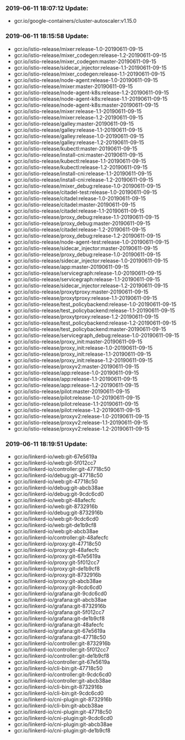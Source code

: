 ### 2019-06-11 18:07:12 Update:

- gcr.io/google-containers/cluster-autoscaler:v1.15.0
### 2019-06-11 18:15:58 Update:

- gcr.io/istio-release/mixer:release-1.0-20190611-09-15
- gcr.io/istio-release/mixer_codegen:release-1.2-20190611-09-15
- gcr.io/istio-release/mixer_codegen:master-20190611-09-15
- gcr.io/istio-release/sidecar_injector:release-1.1-20190611-09-15
- gcr.io/istio-release/mixer_codegen:release-1.1-20190611-09-15
- gcr.io/istio-release/node-agent:release-1.0-20190611-09-15
- gcr.io/istio-release/mixer:master-20190611-09-15
- gcr.io/istio-release/node-agent-k8s:release-1.2-20190611-09-15
- gcr.io/istio-release/node-agent-k8s:release-1.1-20190611-09-15
- gcr.io/istio-release/node-agent-k8s:master-20190611-09-15
- gcr.io/istio-release/mixer:release-1.1-20190611-09-15
- gcr.io/istio-release/mixer:release-1.2-20190611-09-15
- gcr.io/istio-release/galley:master-20190611-09-15
- gcr.io/istio-release/galley:release-1.1-20190611-09-15
- gcr.io/istio-release/galley:release-1.0-20190611-09-15
- gcr.io/istio-release/galley:release-1.2-20190611-09-15
- gcr.io/istio-release/kubectl:master-20190611-09-15
- gcr.io/istio-release/install-cni:master-20190611-09-15
- gcr.io/istio-release/kubectl:release-1.1-20190611-09-15
- gcr.io/istio-release/kubectl:release-1.2-20190611-09-15
- gcr.io/istio-release/install-cni:release-1.1-20190611-09-15
- gcr.io/istio-release/install-cni:release-1.2-20190611-09-15
- gcr.io/istio-release/mixer_debug:release-1.0-20190611-09-15
- gcr.io/istio-release/citadel-test:release-1.0-20190611-09-15
- gcr.io/istio-release/citadel:release-1.0-20190611-09-15
- gcr.io/istio-release/citadel:master-20190611-09-15
- gcr.io/istio-release/citadel:release-1.1-20190611-09-15
- gcr.io/istio-release/proxy_debug:release-1.1-20190611-09-15
- gcr.io/istio-release/proxy_debug:master-20190611-09-15
- gcr.io/istio-release/citadel:release-1.2-20190611-09-15
- gcr.io/istio-release/proxy_debug:release-1.2-20190611-09-15
- gcr.io/istio-release/node-agent-test:release-1.0-20190611-09-15
- gcr.io/istio-release/sidecar_injector:master-20190611-09-15
- gcr.io/istio-release/proxy_debug:release-1.0-20190611-09-15
- gcr.io/istio-release/sidecar_injector:release-1.0-20190611-09-15
- gcr.io/istio-release/app:master-20190611-09-15
- gcr.io/istio-release/servicegraph:release-1.0-20190611-09-15
- gcr.io/istio-release/servicegraph:release-1.1-20190611-09-15
- gcr.io/istio-release/sidecar_injector:release-1.2-20190611-09-15
- gcr.io/istio-release/proxytproxy:master-20190611-09-15
- gcr.io/istio-release/proxytproxy:release-1.1-20190611-09-15
- gcr.io/istio-release/test_policybackend:release-1.0-20190611-09-15
- gcr.io/istio-release/test_policybackend:release-1.1-20190611-09-15
- gcr.io/istio-release/proxytproxy:release-1.2-20190611-09-15
- gcr.io/istio-release/test_policybackend:release-1.2-20190611-09-15
- gcr.io/istio-release/test_policybackend:master-20190611-09-15
- gcr.io/istio-release/servicegraph_debug:release-1.0-20190611-09-15
- gcr.io/istio-release/proxy_init:master-20190611-09-15
- gcr.io/istio-release/proxy_init:release-1.0-20190611-09-15
- gcr.io/istio-release/proxy_init:release-1.1-20190611-09-15
- gcr.io/istio-release/proxy_init:release-1.2-20190611-09-15
- gcr.io/istio-release/proxyv2:master-20190611-09-15
- gcr.io/istio-release/app:release-1.0-20190611-09-15
- gcr.io/istio-release/app:release-1.1-20190611-09-15
- gcr.io/istio-release/app:release-1.2-20190611-09-15
- gcr.io/istio-release/pilot:master-20190611-09-15
- gcr.io/istio-release/pilot:release-1.0-20190611-09-15
- gcr.io/istio-release/pilot:release-1.1-20190611-09-15
- gcr.io/istio-release/pilot:release-1.2-20190611-09-15
- gcr.io/istio-release/proxyv2:release-1.0-20190611-09-15
- gcr.io/istio-release/proxyv2:release-1.1-20190611-09-15
- gcr.io/istio-release/proxyv2:release-1.2-20190611-09-15
### 2019-06-11 18:19:51 Update:

- gcr.io/linkerd-io/web:git-67e5619a
- gcr.io/linkerd-io/web:git-5f012cc7
- gcr.io/linkerd-io/controller:git-47718c50
- gcr.io/linkerd-io/debug:git-47718c50
- gcr.io/linkerd-io/web:git-47718c50
- gcr.io/linkerd-io/debug:git-abcb38ae
- gcr.io/linkerd-io/debug:git-9cdc6cd0
- gcr.io/linkerd-io/web:git-48afecfc
- gcr.io/linkerd-io/web:git-8732916b
- gcr.io/linkerd-io/debug:git-8732916b
- gcr.io/linkerd-io/web:git-9cdc6cd0
- gcr.io/linkerd-io/web:git-de1b9cf8
- gcr.io/linkerd-io/web:git-abcb38ae
- gcr.io/linkerd-io/controller:git-48afecfc
- gcr.io/linkerd-io/proxy:git-47718c50
- gcr.io/linkerd-io/proxy:git-48afecfc
- gcr.io/linkerd-io/proxy:git-67e5619a
- gcr.io/linkerd-io/proxy:git-5f012cc7
- gcr.io/linkerd-io/proxy:git-de1b9cf8
- gcr.io/linkerd-io/proxy:git-8732916b
- gcr.io/linkerd-io/proxy:git-abcb38ae
- gcr.io/linkerd-io/proxy:git-9cdc6cd0
- gcr.io/linkerd-io/grafana:git-9cdc6cd0
- gcr.io/linkerd-io/grafana:git-abcb38ae
- gcr.io/linkerd-io/grafana:git-8732916b
- gcr.io/linkerd-io/grafana:git-5f012cc7
- gcr.io/linkerd-io/grafana:git-de1b9cf8
- gcr.io/linkerd-io/grafana:git-48afecfc
- gcr.io/linkerd-io/grafana:git-67e5619a
- gcr.io/linkerd-io/grafana:git-47718c50
- gcr.io/linkerd-io/controller:git-8732916b
- gcr.io/linkerd-io/controller:git-5f012cc7
- gcr.io/linkerd-io/controller:git-de1b9cf8
- gcr.io/linkerd-io/controller:git-67e5619a
- gcr.io/linkerd-io/cli-bin:git-47718c50
- gcr.io/linkerd-io/controller:git-9cdc6cd0
- gcr.io/linkerd-io/controller:git-abcb38ae
- gcr.io/linkerd-io/cli-bin:git-8732916b
- gcr.io/linkerd-io/cli-bin:git-9cdc6cd0
- gcr.io/linkerd-io/cni-plugin:git-8732916b
- gcr.io/linkerd-io/cli-bin:git-abcb38ae
- gcr.io/linkerd-io/cni-plugin:git-47718c50
- gcr.io/linkerd-io/cni-plugin:git-9cdc6cd0
- gcr.io/linkerd-io/cni-plugin:git-abcb38ae
- gcr.io/linkerd-io/cni-plugin:git-de1b9cf8
